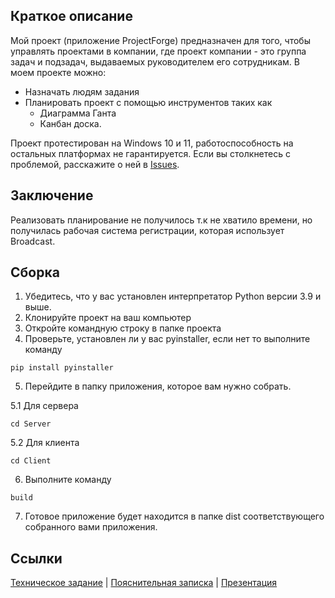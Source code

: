 ## Краткое описание
Мой проект (приложение ProjectForge) предназначен для того, чтобы управлять проектами в компании, где проект компании - это группа задач и подзадач, выдаваемых руководителем его сотрудникам. В моем проекте можно: 

* Назначать людям задания
*  Планировать проект с помощью инструментов таких как
   - Диаграмма Ганта
   - Канбан доска.
     
Проект протестирован на Windows 10 и 11, работоспособность на остальных платформах не гарантируется. Если вы столкнетесь с проблемой, расскажите о ней в [Issues](https://github.com/maxxximgb/ProjectManager/issues).

## Заключение
Реализовать планирование не получилось т.к не хватило времени, но получилась рабочая система регистрации, которая использует Broadcast.

## Сборка
1. Убедитесь, что у вас установлен интерпретатор Python версии 3.9 и выше.
2. Клонируйте проект на ваш компьютер
3. Откройте командную строку в папке проекта
4. Проверьте, установлен ли у вас pyinstaller, если нет то выполните команду
```
pip install pyinstaller
```
5. Перейдите в папку приложения, которое вам нужно собрать.<br/>
 
5.1 Для сервера
```
cd Server
```
5.2 Для клиента
```
cd Client
```
6. Выполните команду
```
build
```
7. Готовое приложение будет находится в папке dist соответствующего собранного вами приложения.

## Ccылки
[Техническое задание](https://drive.google.com/file/d/1228ewiIHi2A2qkSbr0gXxEK064GIZFSH/view)    |    [Пояснительная записка](https://docs.google.com/document/d/1ReBlE-QsJeOnmq9dZFVkKFIIg_dFsGJB/edit?usp=sharing&ouid=101040675700760346608&rtpof=true&sd=true)    |    [Презентация](https://docs.google.com/presentation/d/1qaUFkTIPXiz760_b58ZirRC3Teyz9lSe/edit?usp=sharing&ouid=101040675700760346608&rtpof=true&sd=true)
